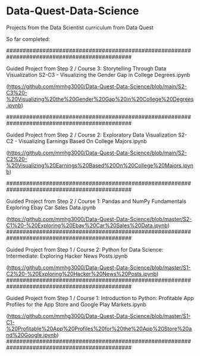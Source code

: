 # Data-Quest-Data-Science
Projects from the Data Scientist curriculum from Data Quest

So far completed:

##############################################################################################

Guided Project from Step 2 / Course 3: Storytelling Through Data Visualization
S2-C3 - Visualizing the Gender Gap in College Degrees.ipynb

(https://github.com/mmhg3000/Data-Quest-Data-Science/blob/main/S2-C3%20-%20Visualizing%20the%20Gender%20Gap%20in%20College%20Degrees.ipynb)

##############################################################################################

Guided Project from Step 2 / Course 2: Exploratory Data Visualization
S2-C2 - Visualizing Earnings Based On College Majors.ipynb

(https://github.com/mmhg3000/Data-Quest-Data-Science/blob/main/S2-C2%20-%20Visualizing%20Earnings%20Based%20On%20College%20Majors.ipynb)

##############################################################################################

Guided Project from Step 2 / Course 1: Pandas and NumPy Fundamentals
Exploring Ebay Car Sales Data.ipynb

(https://github.com/mmhg3000/Data-Quest-Data-Science/blob/master/S2-C1%20-%20Exploring%20Ebay%20Car%20Sales%20Data.ipynb)
##############################################################################################

Guided Project from Step 1 / Course 2: Python for Data Science: Intermediate:
Exploring Hacker News Posts.ipynb

(https://github.com/mmhg3000/Data-Quest-Data-Science/blob/master/S1-C2%20-%20Exploring%20Hacker%20News%20Posts.ipynb)
##############################################################################################

Guided Project from Step 1 / Course 1: Introduction to Python:
Profitable App Profiles for the App Store and Google Play Markets.ipynb

(https://github.com/mmhg3000/Data-Quest-Data-Science/blob/master/S1-C1-%20Profitable%20App%20Profiles%20for%20the%20App%20Store%20and%20Google.ipynb)
##############################################################################################
